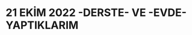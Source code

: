 <!DOCTYPE html>
<html>
  <head>
  </head>
  <body>
    <h1>21 EKİM 2022 -DERSTE- VE -EVDE- YAPTIKLARIM </h1>
  </body>
</html>

